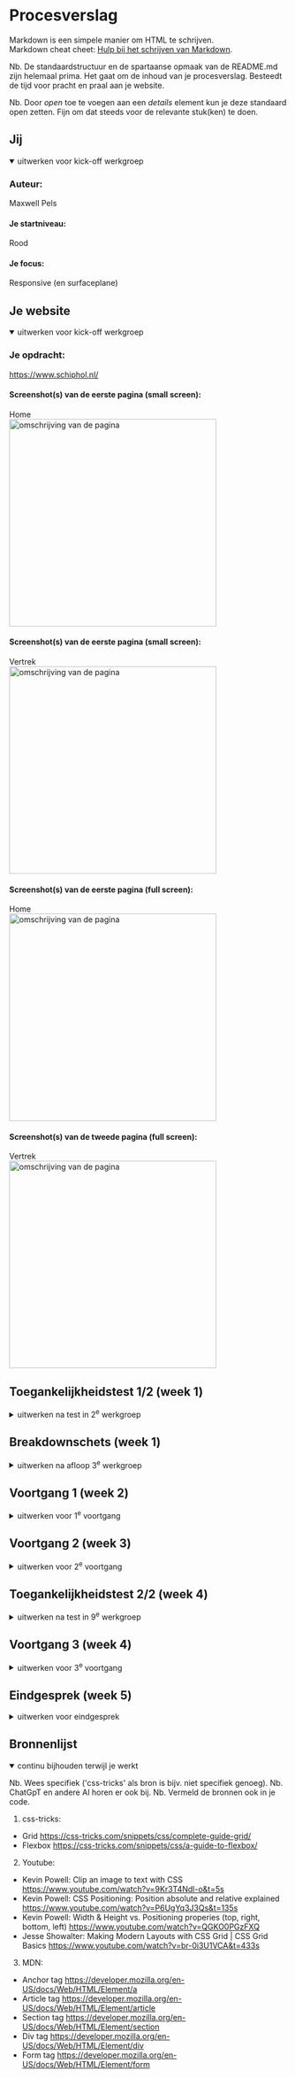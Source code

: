 # Procesverslag
Markdown is een simpele manier om HTML te schrijven.  
Markdown cheat cheet: [Hulp bij het schrijven van Markdown](https://github.com/adam-p/markdown-here/wiki/Markdown-Cheatsheet).

Nb. De standaardstructuur en de spartaanse opmaak van de README.md zijn helemaal prima. Het gaat om de inhoud van je procesverslag. Besteedt de tijd voor pracht en praal aan je website.

Nb. Door *open* toe te voegen aan een *details* element kun je deze standaard open zetten. Fijn om dat steeds voor de relevante stuk(ken) te doen.





## Jij

<details open>
  <summary>uitwerken voor kick-off werkgroep</summary>

  ### Auteur:
  Maxwell Pels

  #### Je startniveau:
  Rood

  #### Je focus:
  Responsive (en surfaceplane)
 
</details>





## Je website

<details open>
  <summary>uitwerken voor kick-off werkgroep</summary>

  ### Je opdracht:
  https://www.schiphol.nl/

#### Screenshot(s) van de eerste pagina (small screen): 
  Home  
  <img src="readme-images/www.schiphol.nl_nl_(iPhone 6_7_8).png" width="375px" alt="omschrijving van de pagina">

  #### Screenshot(s) van de eerste pagina (small screen): 
  Vertrek  
  <img src="readme-images/www.schiphol.nl_nl_vertrek_(iPhone 6_7_8).png" width="375px" alt="omschrijving van de pagina">

  #### Screenshot(s) van de eerste pagina (full screen): 
  Home  
  <img src="readme-images/Home.jpeg" width="375px" alt="omschrijving van de pagina">

  #### Screenshot(s) van de tweede pagina (full screen):
  Vertrek  
  <img src="readme-images/Vertrek.jpeg" width="375px" alt="omschrijving van de pagina">
 
</details>



## Toegankelijkheidstest 1/2 (week 1)

<details>
  <summary>uitwerken na test in 2<sup>e</sup> werkgroep</summary>

  ### Bevindingen
  Lijst met je bevindingen die in de test naar voren kwamen:

  <ul>
   <li>Veel errors</li>
   <li>Toegankelijkheid is top</li>
  </ul>

<img src="readme-images/WCAG 1.jpeg" width="375px">

</details>


## Breakdownschets (week 1)

<details>
  <summary>uitwerken na afloop 3<sup>e</sup> werkgroep</summary>

  ### de hele pagina: 
  <img src="readme-images/Schiphol breakdown-1.jpg" width="375px" alt="breakdown van de hele pagina">

  <img src="readme-images/Schiphol breakdown-2.jpg" width="375px" alt="breakdown van de hele pagina">

</details>


## Voortgang 1 (week 2)

<details>
  <summary>uitwerken voor 1<sup>e</sup> voortgang</summary>

  ### Stand van zaken
  Uitvinden hoe grid precies werkt vond ik nog best ingewikkeld, omdat het allemaal nieuw was. Hiervoor gebruikte ik alleen flexbox. Dus het was een hele andere manier van denken.


  ### Agenda voor meeting
  samen met je groepje opstellen

  Evi: 
  - positioneren
  - gridof flex
  - hamburgermenu

  Melvin:
  - Hamburgermenu
  - plaatjes

  Maxwell:
  - hamburgermenu
  - grid of flex

  Sinem:
  - ...
  

  ### Verslag van meeting
  hier na afloop snel de uitkomsten van de meeting vastleggen

  - nav beter uitwerken
  - niet alles in divs en sections plaatsen zonder goede reden

</details>





## Voortgang 2 (week 3)

<details>
  <summary>uitwerken voor 2<sup>e</sup> voortgang</summary>

  ### Stand van zaken
  Ik heb er niet veel aan gewerkt, dus had niet echt iets om feedback over te krijgen.

  ### Dit ging goed/Heb ik geleerd: 
  Om alles responsive te maken, moet je geen gebruik maken vaste waardes: pixels, em, rem, etc.

  Ik moet daarvoor met percentages werken of 'auto' gebruiken. Hierdoor veranderd de grootte van elementen vanzelf en hebben ze geen vaste waardes.

  Daarnaast maken @mediaquaeries het responsive compatible voor verschillende schermformaten veel makkelijker.


  ### Dit was lastig/Is niet gelukt:
  Helaas kan ik op dit moment niet achterhalen waarom mijn 'cards' niet meer werken. Ze breken namelijk uit elkaar en vallen niet meer in het kader dat ik heb gemaakt.

  <img src="readme-images/Schermopname (633).png" width="375px" alt="bummer">


</details>





## Toegankelijkheidstest 2/2 (week 4)

<details>
  <summary>uitwerken na test in 9<sup>e</sup> werkgroep</summary>

  ### Bevindingen
  Ik heb de hover-state en outline als je met tab erover heen gaat verbeterd.
  Dit kwamen uit de lijst van de toegankelijkheidstest. De voiceover werkt ook prima.

  Als ik meer tijd heb wil ik graag een dark mode maken, wat niet heel ingewikkeld lijkt.

  <img src="readme-images/WCAG 2.jpeg" width="375px">


</details>





## Voortgang 3 (week 4)

<details>
  <summary>uitwerken voor 3<sup>e</sup> voortgang</summary>

  ### Stand van zaken
  Het is gelukt om grid erin te verwerken, maar niet significant veel. Daarnaast vormgeving aanzienlijk verbetrd, maar kon de tekst niet in het kader houden.

  <img src="readme-images/Schermopname (604).png" width="375px">
  <img src="readme-images/Schermopname (605).png" width="375px">
  <img src="readme-images/Schermopname (603).png" width="375px">


 Animaties heb ik beter leren beheersen. Vooral het spelen met tijd en keyframes. Ik ben blij dat ik alleen CSS hoefde te gebruiken en geen JavaScript :).

  <img src="readme-images/Schermopname (634).png" width="375px">
  <img src="readme-images/Schermopname (635).png" width="375px">


  ### Agenda voor meeting

  - Helaas niet aanwezig door andere les (UCD). Wel gevraagd naar belangrijke onderdelen die terug moeten komen in de website en waar je vooral op wordt beoordeeld.

</details>





## Eindgesprek (week 5)

<details>
  <summary>uitwerken voor eindgesprek</summary>

  ### Je uitkomst - karakteristiek screenshots:
  <img src="readme-images/Webopname_12-10-2023_114644_127.0.0.1.jpeg" width="375px" alt="uitomst opdracht 1">
  <img src="readme-images/Webopname_12-10-2023_114616_127.0.0.1.jpeg" width="375px" alt="uitomst opdracht 1">


  ### Dit ging goed/Heb ik geleerd: 
  Het beheersen van grid en aanpassen. Vormgeving van elementen ging sneller / heb ik beter begrepen dan daarvoor.

  <img src="readme-images/Schermopname (608).png.png" width="375px" alt="top">
  <img src="readme-images/Schermopname (609).png.png" width="375px" alt="top">


  ### Dit was lastig/Is niet gelukt:
  Als ik meer tijd had wilde ik graag een dark mode maken, wat niet heel ingewikkeld leek.

  Bij section 3 is het niet gelukt om de border werkend te krijgen zodat het niet van vorm veranderd als je er over heen hoverd.

  Tweede pagina niet helemaal geworden zoalsm ik wilde, maar functioneerd prima (responsive).

  <img src="readme-images/Schermopname (610).png" width="375px" alt="bummer">
</details>





## Bronnenlijst

<details open>
  <summary>continu bijhouden terwijl je werkt</summary>

  Nb. Wees specifiek ('css-tricks' als bron is bijv. niet specifiek genoeg). 
  Nb. ChatGpT en andere AI horen er ook bij.
  Nb. Vermeld de bronnen ook in je code.

  1. css-tricks:
  - Grid <a href="https://css-tricks.com/snippets/css/complete-guide-grid/">https://css-tricks.com/snippets/css/complete-guide-grid/</a>
  - Flexbox <a href="https://css-tricks.com/snippets/css/a-guide-to-flexbox/">https://css-tricks.com/snippets/css/a-guide-to-flexbox/</a>

  2. Youtube:
  - Kevin Powell: Clip an image to text with CSS <a href="https://www.youtube.com/watch?v=9Kr3T4Ndl-o&t=5s">https://www.youtube.com/watch?v=9Kr3T4Ndl-o&t=5s</a>
  - Kevin Powell: CSS Positioning: Position absolute and relative explained <a href="https://www.youtube.com/watch?v=P6UgYq3J3Qs&t=135s">https://www.youtube.com/watch?v=P6UgYq3J3Qs&t=135s</a>
  - Kevin Powell: Width & Height vs. Positioning properies (top, right, bottom, left) <a href="https://www.youtube.com/watch?v=QGKO0PGzFXQ">https://www.youtube.com/watch?v=QGKO0PGzFXQ</a>
  - Jesse Showalter: Making Modern Layouts with CSS Grid | CSS Grid Basics <a href="https://www.youtube.com/watch?v=br-0i3U1VCA&t=433s">https://www.youtube.com/watch?v=br-0i3U1VCA&t=433s</a>

  3. MDN:
  - Anchor tag <a href="https://developer.mozilla.org/en-US/docs/Web/HTML/Element/a">https://developer.mozilla.org/en-US/docs/Web/HTML/Element/a</a>
  - Article tag <a href="https://developer.mozilla.org/en-US/docs/Web/HTML/Element/article">https://developer.mozilla.org/en-US/docs/Web/HTML/Element/article</a>
  - Section tag <a href="https://developer.mozilla.org/en-US/docs/Web/HTML/Element/section">https://developer.mozilla.org/en-US/docs/Web/HTML/Element/section</a>
  - Div tag <a href="https://developer.mozilla.org/en-US/docs/Web/HTML/Element/div">https://developer.mozilla.org/en-US/docs/Web/HTML/Element/div</a>
  - Form tag <a href="https://developer.mozilla.org/en-US/docs/Web/HTML/Element/form">https://developer.mozilla.org/en-US/docs/Web/HTML/Element/form</a>

</details>